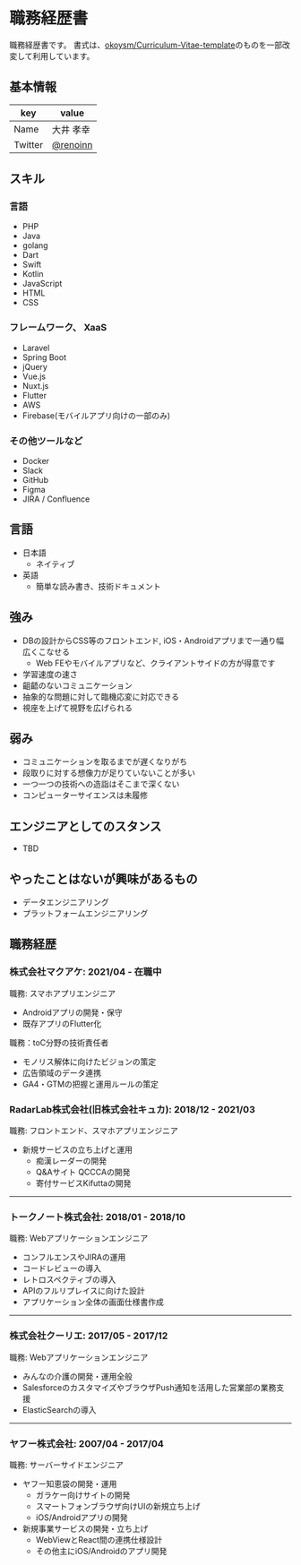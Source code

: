 # 職務経歴書

職務経歴書です。
書式は、[okoysm/Curriculum-Vitae-template](https://github.com/okoysm/Curriculum-Vitae-template)のものを一部改変して利用しています。

## 基本情報

|key|value|
|---|-----|
|Name|大井 孝幸|
|Twitter|[@renoinn](https://twitter.com/renoinn)|

## スキル

### 言語
- PHP
- Java
- golang
- Dart
- Swift
- Kotlin
- JavaScript
- HTML
- CSS

### フレームワーク、 XaaS

- Laravel
- Spring Boot
- jQuery
- Vue.js
- Nuxt.js
- Flutter
- AWS
- Firebase(モバイルアプリ向けの一部のみ)

### その他ツールなど

- Docker
- Slack
- GitHub
- Figma
- JIRA / Confluence

## 言語

- 日本語
  - ネイティブ
- 英語
  - 簡単な読み書き、技術ドキュメント

## 強み

- DBの設計からCSS等のフロントエンド, iOS・Androidアプリまで一通り幅広くこなせる
  - Web FEやモバイルアプリなど、クライアントサイドの方が得意です
- 学習速度の速さ
- 齟齬のないコミュニケーション
- 抽象的な問題に対して臨機応変に対応できる
- 視座を上げて視野を広げられる

## 弱み

- コミュニケーションを取るまでが遅くなりがち
- 段取りに対する想像力が足りていないことが多い
- 一つ一つの技術への造詣はそこまで深くない
- コンピューターサイエンスは未履修

## エンジニアとしてのスタンス

- TBD

## やったことはないが興味があるもの

- データエンジニアリング
- プラットフォームエンジニアリング

## 職務経歴

### 株式会社マクアケ: 2021/04 - 在職中

職務: スマホアプリエンジニア

- Androidアプリの開発・保守
- 既存アプリのFlutter化

職務：toC分野の技術責任者

- モノリス解体に向けたビジョンの策定
- 広告領域のデータ連携
- GA4・GTMの把握と運用ルールの策定

### RadarLab株式会社(旧株式会社キュカ): 2018/12 - 2021/03

職務: フロントエンド、スマホアプリエンジニア

- 新規サービスの立ち上げと運用
  - 痴漢レーダーの開発
  - Q&Aサイト QCCCAの開発
  - 寄付サービスKifuttaの開発

---

### トークノート株式会社: 2018/01 - 2018/10

職務: Webアプリケーションエンジニア

- コンフルエンスやJIRAの運用
- コードレビューの導入
- レトロスペクティブの導入
- APIのフルリプレイスに向けた設計
- アプリケーション全体の画面仕様書作成

---

### 株式会社クーリエ: 2017/05 - 2017/12

職務: Webアプリケーションエンジニア

- みんなの介護の開発・運用全般
- SalesforceのカスタマイズやブラウザPush通知を活用した営業部の業務支援
- ElasticSearchの導入

---

### ヤフー株式会社: 2007/04 - 2017/04

職務: サーバーサイドエンジニア

- ヤフー知恵袋の開発・運用
  - ガラケー向けサイトの開発
  - スマートフォンブラウザ向けUIの新規立ち上げ
  - iOS/Androidアプリの開発
- 新規事業サービスの開発・立ち上げ
  - WebViewとReact間の連携仕様設計
  - その他主にiOS/Androidのアプリ開発
